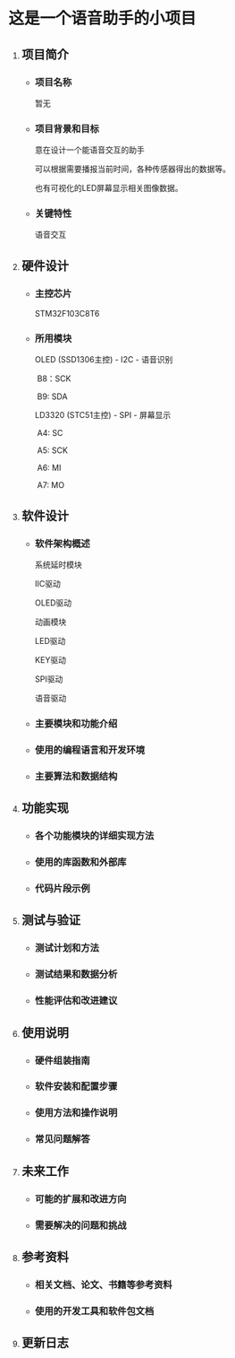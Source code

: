 # 这是一个语音助手的小项目

1. ## **项目简介**

   - ### 项目名称

     暂无

   - ### 项目背景和目标

     意在设计一个能语音交互的助手

     可以根据需要播报当前时间，各种传感器得出的数据等。

     也有可视化的LED屏幕显示相关图像数据。

   - ### 关键特性

     语音交互

2. ## **硬件设计**

   - ### 主控芯片

     STM32F103C8T6

   - ### 所用模块

     OLED (SSD1306主控) - I2C - 语音识别

     ​	B8：SCK

     ​	B9:	SDA

     LD3320 (STC51主控) - SPI - 屏幕显示

     ​	A4:	SC

     ​	A5:	SCK

     ​	A6: 	MI

     ​	A7:	MO

3. ## **软件设计**

   - ### 软件架构概述

     系统延时模块

     IIC驱动

     OLED驱动

     动画模块

     LED驱动

     KEY驱动

     SPI驱动

     语音驱动

   - ### 主要模块和功能介绍

   - ### 使用的编程语言和开发环境

   - ### 主要算法和数据结构

4. ## **功能实现**

   - ### 各个功能模块的详细实现方法

   - ### 使用的库函数和外部库

   - ### 代码片段示例

5. ## **测试与验证**

   - ### 测试计划和方法

   - ### 测试结果和数据分析

   - ### 性能评估和改进建议

6. ## **使用说明**

   - ### 硬件组装指南

   - ### 软件安装和配置步骤

   - ### 使用方法和操作说明

   - ### 常见问题解答

7. ## **未来工作**

   - ### 可能的扩展和改进方向

   - ### 需要解决的问题和挑战

8. ## **参考资料**

   - ### 相关文档、论文、书籍等参考资料

   - ### 使用的开发工具和软件包文档

9. ## 更新日志